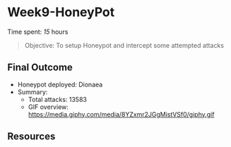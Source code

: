 # Week9-HoneyPot

Time spent: *15* hours

> Objective: To setup Honeypot and intercept some attempted attacks

## Final Outcome
- Honeypot deployed: Dionaea
- Summary:
  - Total attacks: 13583
  - GIF overview: https://media.giphy.com/media/8YZxmr2JGgMistVSf0/giphy.gif
  
## Resources

  
  
  
  
